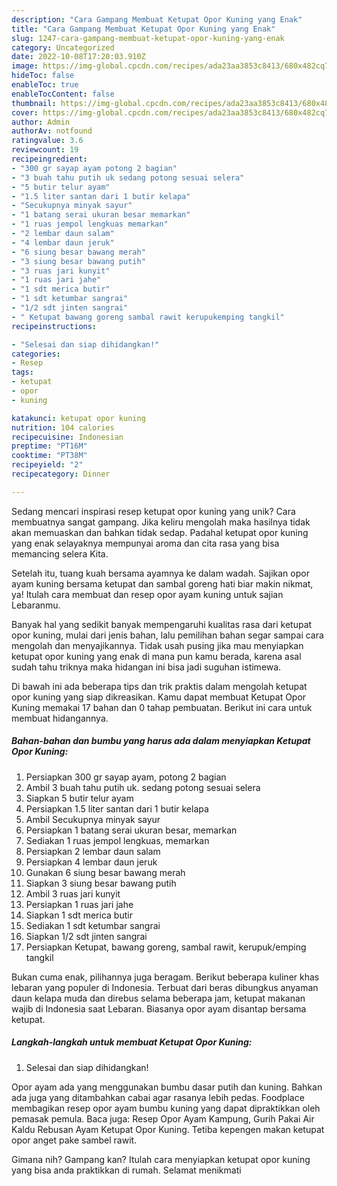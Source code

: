 ```yaml
---
description: "Cara Gampang Membuat Ketupat Opor Kuning yang Enak"
title: "Cara Gampang Membuat Ketupat Opor Kuning yang Enak"
slug: 1247-cara-gampang-membuat-ketupat-opor-kuning-yang-enak
category: Uncategorized
date: 2022-10-08T17:20:03.910Z
image: https://img-global.cpcdn.com/recipes/ada23aa3853c8413/680x482cq70/ketupat-opor-kuning-foto-resep-utama.jpg
hideToc: false
enableToc: true
enableTocContent: false
thumbnail: https://img-global.cpcdn.com/recipes/ada23aa3853c8413/680x482cq70/ketupat-opor-kuning-foto-resep-utama.jpg
cover: https://img-global.cpcdn.com/recipes/ada23aa3853c8413/680x482cq70/ketupat-opor-kuning-foto-resep-utama.jpg
author: Admin
authorAv: notfound
ratingvalue: 3.6
reviewcount: 19
recipeingredient:
- "300 gr sayap ayam potong 2 bagian"
- "3 buah tahu putih uk sedang potong sesuai selera"
- "5 butir telur ayam"
- "1.5 liter santan dari 1 butir kelapa"
- "Secukupnya minyak sayur"
- "1 batang serai ukuran besar memarkan"
- "1 ruas jempol lengkuas memarkan"
- "2 lembar daun salam"
- "4 lembar daun jeruk"
- "6 siung besar bawang merah"
- "3 siung besar bawang putih"
- "3 ruas jari kunyit"
- "1 ruas jari jahe"
- "1 sdt merica butir"
- "1 sdt ketumbar sangrai"
- "1/2 sdt jinten sangrai"
- " Ketupat bawang goreng sambal rawit kerupukemping tangkil"
recipeinstructions:

- "Selesai dan siap dihidangkan!"
categories:
- Resep
tags:
- ketupat
- opor
- kuning

katakunci: ketupat opor kuning 
nutrition: 104 calories
recipecuisine: Indonesian
preptime: "PT16M"
cooktime: "PT38M"
recipeyield: "2"
recipecategory: Dinner

---
```





Sedang mencari inspirasi resep ketupat opor kuning yang unik? Cara membuatnya sangat gampang. Jika keliru mengolah maka hasilnya tidak akan memuaskan dan bahkan tidak sedap. Padahal ketupat opor kuning yang enak selayaknya mempunyai aroma dan cita rasa yang bisa memancing selera Kita.





Setelah itu, tuang kuah bersama ayamnya ke dalam wadah. Sajikan opor ayam kuning bersama ketupat dan sambal goreng hati biar makin nikmat, ya! Itulah cara membuat dan resep opor ayam kuning untuk sajian Lebaranmu.

Banyak hal yang sedikit banyak mempengaruhi kualitas rasa dari ketupat opor kuning, mulai dari jenis bahan, lalu pemilihan bahan segar sampai cara mengolah dan menyajikannya. Tidak usah pusing jika mau menyiapkan ketupat opor kuning yang enak di mana pun kamu berada, karena asal sudah tahu triknya maka hidangan ini bisa jadi suguhan istimewa.






Di bawah ini ada beberapa tips dan trik praktis dalam mengolah ketupat opor kuning yang siap dikreasikan. Kamu dapat membuat Ketupat Opor Kuning memakai 17 bahan dan 0 tahap pembuatan. Berikut ini cara untuk membuat hidangannya.

<!--inarticleads1-->

##### Bahan-bahan dan bumbu yang harus ada dalam menyiapkan Ketupat Opor Kuning:

1. Persiapkan 300 gr sayap ayam, potong 2 bagian
1. Ambil 3 buah tahu putih uk. sedang potong sesuai selera
1. Siapkan 5 butir telur ayam
1. Persiapkan 1.5 liter santan dari 1 butir kelapa
1. Ambil Secukupnya minyak sayur
1. Persiapkan 1 batang serai ukuran besar, memarkan
1. Sediakan 1 ruas jempol lengkuas, memarkan
1. Persiapkan 2 lembar daun salam
1. Persiapkan 4 lembar daun jeruk
1. Gunakan 6 siung besar bawang merah
1. Siapkan 3 siung besar bawang putih
1. Ambil 3 ruas jari kunyit
1. Persiapkan 1 ruas jari jahe
1. Siapkan 1 sdt merica butir
1. Sediakan 1 sdt ketumbar sangrai
1. Siapkan 1/2 sdt jinten sangrai
1. Persiapkan  Ketupat, bawang goreng, sambal rawit, kerupuk/emping tangkil


Bukan cuma enak, pilihannya juga beragam. Berikut beberapa kuliner khas lebaran yang populer di Indonesia. Terbuat dari beras dibungkus anyaman daun kelapa muda dan direbus selama beberapa jam, ketupat makanan wajib di Indonesia saat Lebaran. Biasanya opor ayam disantap bersama ketupat. 

<!--inarticleads2-->

##### Langkah-langkah untuk membuat Ketupat Opor Kuning:


1. Selesai dan siap dihidangkan!

Opor ayam ada yang menggunakan bumbu dasar putih dan kuning. Bahkan ada juga yang ditambahkan cabai agar rasanya lebih pedas. Foodplace membagikan resep opor ayam bumbu kuning yang dapat dipraktikkan oleh pemasak pemula. Baca juga: Resep Opor Ayam Kampung, Gurih Pakai Air Kaldu Rebusan Ayam Ketupat Opor Kuning. Tetiba kepengen makan ketupat opor anget pake sambel rawit. 

Gimana nih? Gampang kan? Itulah cara menyiapkan ketupat opor kuning yang bisa anda praktikkan di rumah. Selamat menikmati
